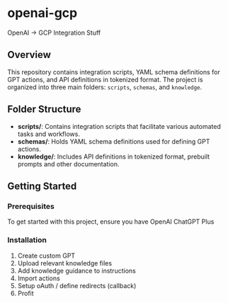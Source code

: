 # openai-gcp
OpenAI -> GCP Integration Stuff

## Overview

This repository contains integration scripts, YAML schema definitions for GPT actions, and API definitions in tokenized format. The project is organized into three main folders: `scripts`, `schemas`, and `knowledge`.

## Folder Structure

- **scripts/**: Contains integration scripts that facilitate various automated tasks and workflows.
- **schemas/**: Holds YAML schema definitions used for defining GPT actions.
- **knowledge/**: Includes API definitions in tokenized format, prebuilt prompts and other documentation.

## Getting Started

### Prerequisites

To get started with this project, ensure you have OpenAI ChatGPT Plus

### Installation

1. Create custom GPT
2. Upload relevant knowledge files
3. Add knowledge guidance to instructions
4. Import actions
5. Setup oAuth / define redirects (callback) 
6. Profit 
